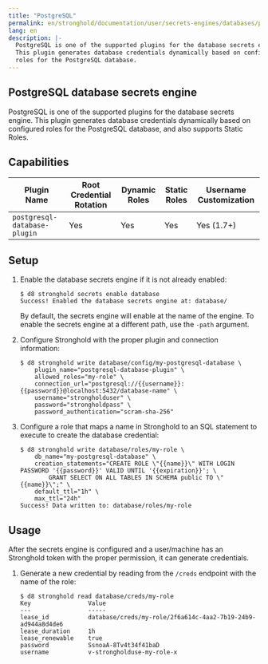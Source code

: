 ```yaml
---
title: "PostgreSQL"
permalink: en/stronghold/documentation/user/secrets-engines/databases/postgresql.html
lang: en
description: |-
  PostgreSQL is one of the supported plugins for the database secrets engine.
  This plugin generates database credentials dynamically based on configured
  roles for the PostgreSQL database.
---
```


## PostgreSQL database secrets engine

PostgreSQL is one of the supported plugins for the database secrets engine. This
plugin generates database credentials dynamically based on configured roles for
the PostgreSQL database, and also supports Static
Roles.

## Capabilities

| Plugin Name                  | Root Credential Rotation | Dynamic Roles | Static Roles | Username Customization |
| ---------------------------- | ------------------------ | ------------- | ------------ | ---------------------- |
| `postgresql-database-plugin` | Yes                      | Yes           | Yes          | Yes (1.7+)             |

## Setup

1. Enable the database secrets engine if it is not already enabled:

    ```shell-session
    $ d8 stronghold secrets enable database
    Success! Enabled the database secrets engine at: database/
    ```

    By default, the secrets engine will enable at the name of the engine. To
    enable the secrets engine at a different path, use the `-path` argument.

1. Configure Stronghold with the proper plugin and connection information:

    ```shell-session
    $ d8 stronghold write database/config/my-postgresql-database \
        plugin_name="postgresql-database-plugin" \
        allowed_roles="my-role" \
        connection_url="postgresql://{{username}}:{{password}}@localhost:5432/database-name" \
        username="strongholduser" \
        password="strongholdpass" \
        password_authentication="scram-sha-256"
    ```

1. Configure a role that maps a name in Stronghold to an SQL statement to execute to
    create the database credential:

    ```shell-session
    $ d8 stronghold write database/roles/my-role \
        db_name="my-postgresql-database" \
        creation_statements="CREATE ROLE \"{{name}}\" WITH LOGIN PASSWORD '{{password}}' VALID UNTIL '{{expiration}}'; \
            GRANT SELECT ON ALL TABLES IN SCHEMA public TO \"{{name}}\";" \
        default_ttl="1h" \
        max_ttl="24h"
    Success! Data written to: database/roles/my-role
    ```

## Usage

After the secrets engine is configured and a user/machine has an Stronghold token with
the proper permission, it can generate credentials.

1. Generate a new credential by reading from the `/creds` endpoint with the name
    of the role:

    ```shell-session
    $ d8 stronghold read database/creds/my-role
    Key                Value
    ---                -----
    lease_id           database/creds/my-role/2f6a614c-4aa2-7b19-24b9-ad944a8d4de6
    lease_duration     1h
    lease_renewable    true
    password           SsnoaA-8Tv4t34f41baD
    username           v-strongholduse-my-role-x
    ```
